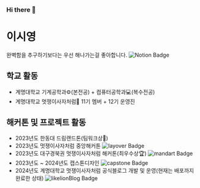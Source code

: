 ### Hi there 👋

# 이시영
완벽함을 추구하기보다는 우선 해나가는걸 좋아합니다.
![Notion Badge](https://img.shields.io/badge/notion-000000?style=flat-square&logo=notion&logoColor=white&link=https://dune-fly-aa9.notion.site/69f48ad9bd224d6394f357b2c1731a23?pvs=4)

## 학교 활동
* 계명대학교 기계공학과⚙️(본전공) + 컴퓨터공학과💻(복수전공)
* 계명대학교 멋쟁이사자처럼🦁 11기 멤버 + 12기 운영진

## 해커톤 및 프로젝트 활동
* 2023년도 한동대 드림랜드톤(팀워크상👏)
* 2023년도 멋쟁이사자처럼 중앙해커톤 ![layover Badge](https://img.shields.io/badge/github-181717?style=flat-square&logo=github&logoColor=white&link=https://github.com/layover-ll/client)
* 2023년도 대구경북권 멋쟁이사자처럼 해커톤(최우수상🏆) ![mandart Badge](https://img.shields.io/badge/github-181717?style=flat-square&logo=github&logoColor=white&link=https://github.com/krsy0411/Mandalart)
* 2023년도 ~ 2024년도 캡스톤디자인 ![capstone Badge](https://img.shields.io/badge/github-181717?style=flat-square&logo=github&logoColor=white&link=https://github.com/deceit-cat/FE)
* 2024년도 계명대학교 멋쟁이사자처럼 공식블로그 개발 및 운영(현재는 배포까지 완료한 상태) ![likelionBlog Badge](https://img.shields.io/badge/github-181717?style=flat-square&logo=github&logoColor=white&link=https://github.com/LikeLion-BlogWeb/FrontEnd)
